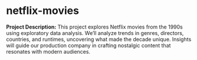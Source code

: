# netflix-movies
**Project Description:**   This project explores Netflix movies from the 1990s using exploratory data analysis. We’ll analyze trends in genres, directors, countries, and runtimes, uncovering what made the decade unique. Insights will guide our production company in crafting nostalgic content that resonates with modern audiences.
